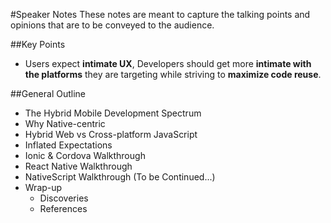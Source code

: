 #Speaker Notes
These notes are meant to capture the talking points and opinions that are to be conveyed to the audience.

##Key Points
* Users expect **intimate UX**, Developers should get more **intimate with the platforms** they are targeting while striving to **maximize code reuse**.

##General Outline

* The Hybrid Mobile Development Spectrum
* Why Native-centric
* Hybrid Web vs Cross-platform JavaScript
* Inflated Expectations
* Ionic & Cordova Walkthrough
* React Native Walkthrough
* NativeScript Walkthrough (To be Continued...)
* Wrap-up
	* Discoveries
	* References 	